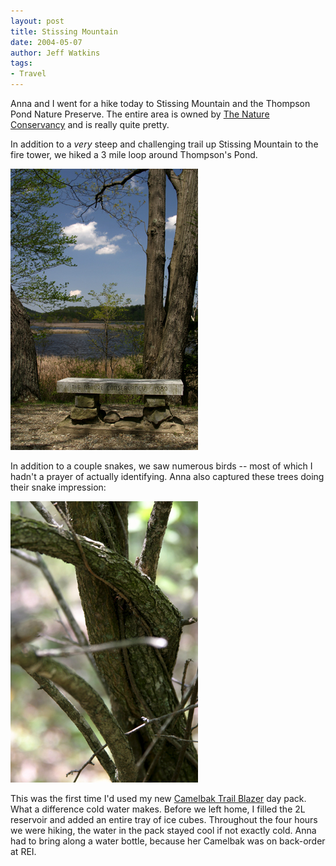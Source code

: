 ```yaml
---
layout: post
title: Stissing Mountain
date: 2004-05-07
author: Jeff Watkins
tags:
- Travel
---
```


Anna and I went for a hike today to Stissing Mountain and the
Thompson Pond Nature Preserve. The entire area is owned by <a href="http://nature.org/">The Nature Conservancy</a> and is really
quite pretty.

In addition to a <i>very</i> steep and challenging trail up Stissing
Mountain to the fire tower, we hiked a 3 mile loop around Thompson's
Pond.

<div class="figure">
      <img class="photo" alt="Thompson's Pond" src="/photos/IMG_0791.jpg"    border="0"/>
</div>

In addition to a couple snakes, we saw numerous birds -- most
of which I hadn't a prayer of actually identifying. Anna also captured
these trees doing their snake impression:

<div class="figure">
	<img class="photo" alt="Snake-like trees" src="/photos/IMG_0799.jpg"    border="0"/>
</div>

This was the first time I'd used my new <a href="http://www.camelbak.com/rec/cb_prod.cfm?catid=6&product_id=214">Camelbak Trail Blazer</a> day pack. What a difference cold water
makes. Before we left home, I filled the 2L reservoir and added an
entire tray of ice cubes. Throughout the four hours we were hiking, the
water in the pack stayed cool if not exactly cold. Anna had to bring
along a water bottle, because her Camelbak was on back-order at REI.